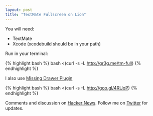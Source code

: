 ```yaml
---
layout: post
title: "TextMate Fullscreen on Lion"
---
```


You will need:

* TextMate
* Xcode (xcodebuild should be in your path)

Run in your terminal:

{% highlight bash %}
bash <(curl -s -L http://gr3g.me/tm-full)
{% endhighlight %}

I also use [Missing Drawer Plugin](https://github.com/jezdez/textmate-missingdrawer)

{% highlight bash %}
bash <(curl -s -L http://goo.gl/4RUoP)
{% endhighlight %}

Comments and discussion on [Hacker News](http://news.ycombinator.com/item?id=2889100). Follow me on [Twitter](http://twitter.com/kn0tch) for updates.

